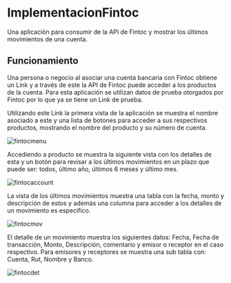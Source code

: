 # ImplementacionFintoc

Una aplicación para consumir de la API de Fintoc y mostrar los últimos movimientos de una cuenta.

## Funcionamiento

Una persona o negocio al asociar una cuenta bancaria con Fintoc obtiene un Link y a través de este la API de Fintoc puede acceder a los productos de la cuenta.
Para esta aplicación se utilizan datos de prueba otorgados por Fintoc por lo que ya se tiene un Link de prueba.

Utilizando este Link la primera vista de la aplicación se muestra el nombre asociado a este y una lista de botones para acceder a sus respectivos productos, mostrando el nombre del producto y su número de cuenta.

![fintocmenu](https://user-images.githubusercontent.com/15837691/219389127-38dc870c-3a60-422e-80b6-7e92982637b0.png)

Accediendo a producto se muestra la siguiente vista con los detalles de esta y un botón para revisar a los últimos movimientos en un plazo que puede ser: todos, último año, últimos 6 meses y último mes.

![fintocaccount](https://user-images.githubusercontent.com/15837691/219389137-f37f7000-aec2-4208-b520-cbc0a786c667.png)

La vista de los últimos movimientos muestra una tabla con la fecha, monto y descripción de estos y además una columna para acceder a los detalles de un movimiento es específico.

![fintocmov](https://user-images.githubusercontent.com/15837691/219394369-d2d2fc8e-275d-4767-aabd-210a18939f8f.png)

El detalle de un movimiento muestra los siguientes datos: Fecha, Fecha de transacción, Monto, Descripción, comentario y emisor o receptor en el caso respectivo.
Para emisores y receptores se muestra una sub tabla con: Cuenta, Rut, Nombre y Banco.

![fintocdet](https://user-images.githubusercontent.com/15837691/219394375-d6fedf39-27a3-4ccb-8453-432c0c94f7c6.png)
